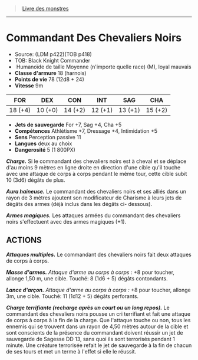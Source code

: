 ﻿> [Livre des monstres](tome_of_beasts_old.md)

---

# Commandant Des Chevaliers Noirs

- Source: (LDM p422)(TOB p418)
- TOB: Black Knight Commander
-  Humanoïde de taille Moyenne (n'importe quelle race) (M), loyal mauvais
- **Classe d'armure** 18 (harnois)
- **Points de vie** 78 (12d8 + 24)
- **Vitesse** 9m

|FOR|DEX|CON|INT|SAG|CHA|
|---|---|---|---|---|---|
|18 (+4)|10 (+0)|14 (+2)|12 (+1)|13 (+1)|15 (+2)|

- **Jets de sauvegarde** For +7, Sag +4, Cha +5
- **Compétences** Athlétisme +7, Dressage +4, Intimidation +5
- **Sens** Perception passive 11
- **Langues** deux au choix
- **Dangerosité** 5 (1 800PX)

**_Charge._** Si le commandant des chevaliers noirs est à cheval et se déplace d'au moins 9 mètres en ligne droite en direction d'une cible qu'il touche avec une attaque de corps à corps pendant le même tour, cette cible subit 10 (3d6) dégâts de plus.

**_Aura haineuse._** Le commandant des chevaliers noirs et ses alliés dans un rayon de 3 mètres ajoutent son modificateur de Charisme à leurs jets de dégâts des armes (déjà inclus dans les dégâts ci- dessous).

**_Armes magiques._** Les attaques armées du commandant des chevaliers noirs s'effectuent avec des armes magiques (+1).

## ACTIONS

**_Attaques multiples._** Le commandant des chevaliers noirs fait deux attaques de corps à corps.

**_Masse d'armes._** _Attaque d'arme au corps à corps :_ +8 pour toucher, allonge 1,50 m, une cible. Touché: 8 (1d6 + 5) dégâts contondants.

**_Lance d'arçon._** _Attaque d'arme au corps à corps :_ +8 pour toucher, allonge 3m, une cible. Touché: 11 (1d12 + 5) dégâts perforants.

**_Charge terrifiante (recharge après un court ou un long repos)._** Le commandant des chevaliers noirs pousse un cri terrifiant et fait une attaque de corps à corps à la fin de la charge. Que l'attaque touche ou non, tous les ennemis qui se trouvent dans un rayon de 4,50 mètres autour de la cible et sont conscients de la présence du commandant doivent réussir un jet de sauvegarde de Sagesse DD 13, sans quoi ils sont terrorisés pendant 1 minute. Une créature terrorisée refait le jet de sauvegarde à la fin de chacun de ses tours et met un terme à l'effet si elle le réussit.

